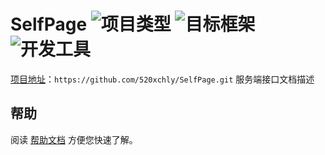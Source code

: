 # SelfPage ![项目类型](https://img.shields.io/badge/项目类型-类库-brightgreen.svg?style=plastic)  ![目标框架](https://img.shields.io/badge/目标框架-.NetCore%202.2-brightgreen.svg?style=plastic)  ![开发工具](https://img.shields.io/badge/开发工具-Visual%20Studio%202017-brightgreen.svg?style=plastic)

[项目地址](https://github.com/520xchly/SelfPage.git)：`https://github.com/520xchly/SelfPage.git`  服务端接口文档描述

## 帮助
阅读 [帮助文档](./README.md) 方便您快速了解。
